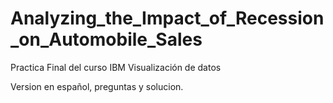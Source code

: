 # Analyzing_the_Impact_of_Recession_on_Automobile_Sales
Practica Final del curso IBM Visualización de datos

Version en español, preguntas y solucion.
